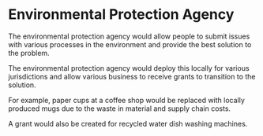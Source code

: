 # Environmental Protection Agency

The environmental protection agency would allow people to submit issues with various processes in the environment and provide the best solution to the problem.

The environmental protection agency would deploy this locally for various jurisdictions and allow various business to receive grants to transition to the solution.

For example, paper cups at a coffee shop would be replaced with locally produced mugs due to the waste in material and supply chain costs.

A grant would also be created for recycled water dish washing machines.
